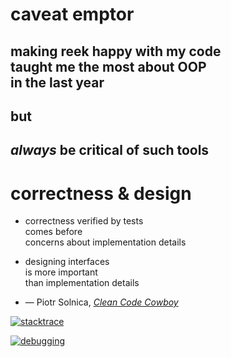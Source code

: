 # caveat emptor

## making <span class="reek">reek</span> happy with my code<br />taught me the most about OOP<br />in the last year
<!-- .element: class="fragment" -->

## but
<!-- .element: class="fragment" -->

## _always_ be critical of such tools
<!-- .element: class="fragment" -->


# correctness & design

* correctness verified by tests<br />comes before<br />concerns about implementation details
<!-- .element: class="fragment" -->

* designing interfaces<br />is more important<br />than implementation details
<!-- .element: class="fragment" -->

* — Piotr Solnica, [_Clean Code Cowboy_](https://speakerdeck.com/solnic/clean-code-cowboy)
<!-- .element: class="fragment" -->


[![stacktrace](img/stacktrace.png)](https://twitter.com/therealadam/status/13338687140003841)


[![debugging](img/debugging.png)](https://twitter.com/fortes/status/399339918213652480)
